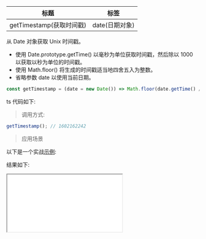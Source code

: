 | 标题                     | 标签           |
| ------------------------ | -------------- |
| getTimestamp(获取时间戳) | date(日期对象) |

从 Date 对象获取 Unix 时间戳。

- 使用 Date.prototype.getTime() 以毫秒为单位获取时间戳，然后除以 1000 以获取以秒为单位的时间戳。
- 使用 Math.floor() 将生成的时间戳适当地四舍五入为整数。
- 省略参数 date 以使用当前日期。

```js
const getTimestamp = (date = new Date()) => Math.floor(date.getTime() / 1000);
```

ts 代码如下:

<div class="code-editor" data-url="codes/javascript/ts/get-timestamp.ts" data-language="typescript"></div>


> 调用方式:

```js
getTimestamp(); // 1602162242
```

> 应用场景

以下是一个实战<a href="codes/javascript/html/get-timestamp.html" target="_blank" rel="noopener noreferrer">示例</a>:

<div class="code-editor" data-url="codes/javascript/html/get-timestamp.html" data-language="html"></div>

结果如下:

<iframe src="codes/javascript/html/get-timestamp.html"></iframe>
